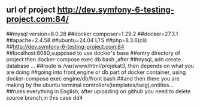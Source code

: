 ## url of project http://dev.symfony-6-testing-project.com:84/
##mysql version=8.0.28
##docker composer=1.29.2
##docker=27.3.1
##apache=2.4.58
##ubuntu=24.04 LTS
##php=8.3.6(cli)
##http://dev.symfony-6-testing-project.com:84
##localhost:8080,supposed to use docker's base
##entry directory of project then docker-compose exec db bash ,after
##mysql, adn create database ...
##route is /var/www/html/projekat3, then depends on what you are doing 
##going into front,engine or db part of docker container, using docker-compose exec engine/db/front bash 
##and then there you are making by the ubuntu terminal controllers(templates/twig),entities...
##rules:everything in English, after uploading on github you need to delete source branch,in this case dd4